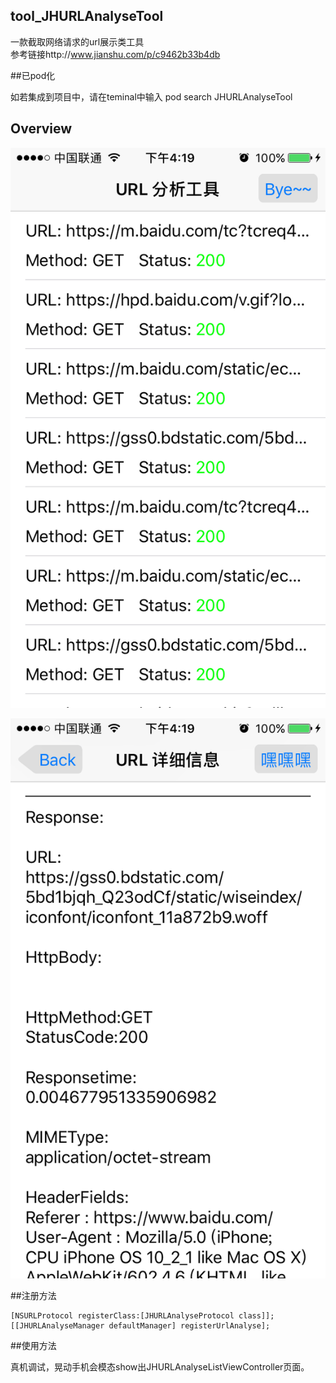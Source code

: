 ## tool_JHURLAnalyseTool
一款截取网络请求的url展示类工具  
参考链接http://www.jianshu.com/p/c9462b33b4db

##已pod化

如若集成到项目中，请在teminal中输入  pod search JHURLAnalyseTool

## Overview

![snapshot](https://github.com/Shenjinghao/tool_JHURLAnalyseTool/blob/master/snapshot/snapshot1.png)

![snapshot](https://github.com/Shenjinghao/tool_JHURLAnalyseTool/blob/master/snapshot/snapshot2.png)


##注册方法

``` objc
[NSURLProtocol registerClass:[JHURLAnalyseProtocol class]];
[[JHURLAnalyseManager defaultManager] registerUrlAnalyse];
```

##使用方法

真机调试，晃动手机会模态show出JHURLAnalyseListViewController页面。


